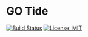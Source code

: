 # GO Tide

[![Build Status](https://travis-ci.org/xwp/go-tide.svg?branch=master)](https://travis-ci.org/xwp/go-tide) [![License: MIT](https://img.shields.io/badge/License-MIT-blue.svg)](https://opensource.org/licenses/MIT)
